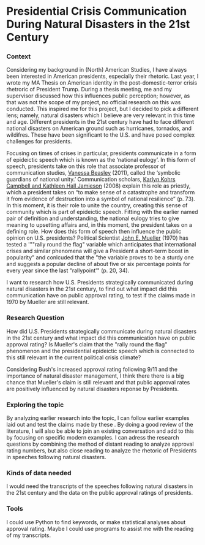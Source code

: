 
# Presidential Crisis Communication During Natural Disasters in the 21st Century

### Context
Considering my background in (North) American Studies, I have always been interested in American presidents, especially their rhetoric. Last year, I wrote my MA Thesis on American identity in the post-domestic-terror crisis rhetroric of President Trump. During a thesis meeting, me and my supervisor discussed how this influences public perception; however, as that was not the scope of my project, no official research on this was conducted. This inspired me for this project, but I decided to pick a different lens; namely, natural disasters which I believe are very relevant in this time and age. Different presidents in the 21st century have had to face different national disasters on American ground such as hurricanes, tornados, and wildifres. These have been significant to the U.S. and have posed complex challenges for presidents.

Focusing on times of crises in particular, presidents communicate in a form of epideictic speech which is known as the ‘national eulogy’. In this form of speech, presidents take on this role that associate professor of communication studies, [Vanessa Beasley](https://web-s-ebscohost-com.proxy-ub.rug.nl/ehost/detail/detail?vid=0&sid=e5d5d0e1-8981-4ae6-8c96-aac452c3c1b9%40redis&bdata=JnNpdGU9ZWhvc3QtbGl2ZSZzY29wZT1zaXRl) (2011), called the ‘symbolic guardians of national unity.’ Communication scholars, [Karlyn Kohrs Campbell and Kathleen Hall Jamieson](https://press.uchicago.edu/ucp/books/book/chicago/P/bo5759249.html) (2008) explain this role as priestly, which a president takes on “to make sense of a catastrophe and transform it from evidence of destruction into a symbol of national resilience” (p. 73). In this moment, it is their role to unite the country, creating this sense of community which is part of epideictic speech. Fitting with the earlier named pair of definition and understanding, the national eulogy tries to give meaning to upsetting affairs and, in this moment, the president takes on a defining role. How does this form of speech then influence the public opinion on U.S. presidents? Political Scientist [John E. Mueller](https://www-jstor-org.proxy-ub.rug.nl/stable/pdf/1955610.pdf?refreqid=fastly-default%3Aa38918e1d8530f7edf27eab3014b58a6&ab_segments=&origin=&initiator=&acceptTC=1) (1970) has tested a '""rally round the flag" variable which anticipates that international crises and similar phenomena will give a President a short-term boost in popularity" and conlcuded that the "the variable proves to be a sturdy one and suggests a popular decline of about five or six percentage points for every year since the last "rallypoint'" (p. 20, 34).

I want to research how U.S. Presidents strategically communicated during natural disasters in the 21st century, to find out  what impact did this communication have on public approval rating, to test if the claims made in 1970 by Mueller are still relevant. 

### Research Question
How did U.S. Presidents strategically communicate during natural disasters in the 21st century and what impact did this communication have on public approval rating? Is Mueller's claim that the "rally round the flag" phenomenon and the presidential epideictic speech which is connected to this still relevant in the current political crisis climate? 

Considering Bush's increased approval rating following 9/11 and the importance of natural disaster management, I think there there is a big chance that Mueller's claim is still relevant and that public approval rates are positively influenced by natural disasters reponse by Presidents.

### Exploring the topic 
By analyzing earlier research into the topic, I can follow earlier examples laid out and test the claims made by these . By doing a good review of the literature, I will also be able to join an existing conversation and add to this by focusing on specific modern examples. I can adress the research questions by combining the method of distant reading to analyze approval rating numbers, but also close reading to analyze the rhetoric of Presidents in speeches following natural disasters. 

### Kinds of data needed
I would need the transcripts of the speeches following natural disasters in the 21st century and the data on the public approval ratings of presidents. 

### Tools
I could use Python to find keywords, or make statistical analyses about approval rating. Maybe I could use programs to assist me with the reading of my transcripts. 
